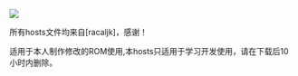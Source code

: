 ![](https://camo.githubusercontent.com/29d94826d2004b6369e104e6ba5a4ae12594f334/687474703a2f2f7777772e676f6f676c652e636f6d2f6c6f676f732f646f6f646c65732f323031352f686f6c69646179732d323031352d6461792d332d363339393836353339333235303330342d687032782e6a7067)


所有hosts文件均来自[racaljk]，感谢！



适用于本人制作修改的ROM使用,本hosts只适用于学习开发使用，请在下载后10小时内删除。

